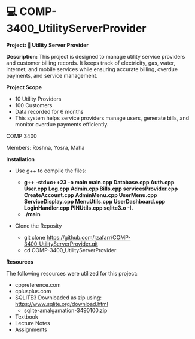 # 💻 COMP-3400_UtilityServerProvider

**Project: 🏢 Utility Server Provider**

**Description:** This project is designed to manage utility service providers and customer billing records. It keeps track of electricity, gas, water, internet, and mobile services while ensuring accurate billing, overdue payments, and service management.


**Project Scope**

- 10 Utility Providers
- 100 Customers
- Data recorded for 6 months
- This system helps service providers manage users, generate bills, and monitor overdue payments efficiently.

COMP 3400

Members: Roshna, Yosra, Maha

**Installation**

- Use g++ to compile the files:
  - **g++ -std=c++23 -o main main.cpp Database.cpp Auth.cpp User.cpp Log.cpp Admin.cpp Bills.cpp servicesProvider.cpp CreateAccount.cpp AdminMenu.cpp UserMenu.cpp ServiceDisplay.cpp MenuUtils.cpp UserDashboard.cpp LoginHandler.cpp PINUtils.cpp sqlite3.o -I.**
  - **./main**

- Clone the Reposity
   - git clone https://github.com/rzafarr/COMP-3400_UtilityServerProvider.git
   - cd COMP-3400_UtilityServerProvider

**Resources**

 The following resources were utilized for this project:
 -  cppreference.com
 -  cplusplus.com
 -  SQLITE3 Downloaded as zip using: https://www.sqlite.org/download.html
       -    sqlite-amalgamation-3490100.zip
 -  Textbook
 -  Lecture Notes
 -  Assignments 
